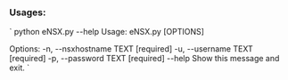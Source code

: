 ### Usages:
`
python eNSX.py --help
Usage: eNSX.py [OPTIONS]

Options:
  -n, --nsxhostname TEXT  [required]
  -u, --username TEXT     [required]
  -p, --password TEXT     [required]
  --help                  Show this message and exit.
`
